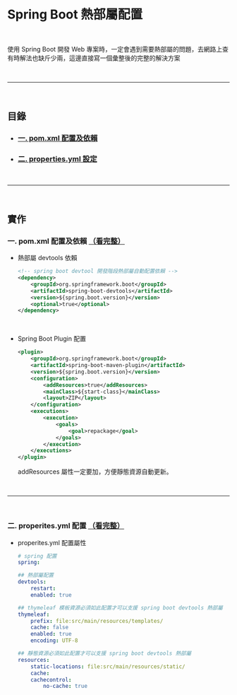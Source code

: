 # Spring Boot 熱部屬配置

<br>

使用 Spring Boot 開發 Web 專案時，一定會遇到需要熱部屬的問題，去網路上查有時解法也缺斤少兩，這邊直接寫一個彙整後的完整的解決方案

<br>

---

<br>

## 目錄

* ### [一. pom.xml 配置及依賴](#pom)

* ### [二. properties.yml 設定](#yml)

<br>

---

<br>


## 實作

<div id="pom"></div>

### 一. pom.xml 配置及依賴 [（看完整）](./pom.xml)

* 熱部屬 devtools 依賴 

    ```xml
    <!-- spring boot devtool 開發階段熱部屬自動配置依賴 -->
    <dependency>
        <groupId>org.springframework.boot</groupId>
        <artifactId>spring-boot-devtools</artifactId>
        <version>${spring.boot.version}</version>
        <optional>true</optional>
    </dependency>
    ```

<br/>

* Spring Boot Plugin 配置

    ```xml
    <plugin>
        <groupId>org.springframework.boot</groupId>
        <artifactId>spring-boot-maven-plugin</artifactId>
        <version>${spring.boot.version}</version>
        <configuration>
            <addResources>true</addResources>
            <mainClass>${start-class}</mainClass>
            <layout>ZIP</layout>
        </configuration>
        <executions>
            <execution>
                <goals>
                    <goal>repackage</goal>
                </goals>
            </execution>
        </executions>
    </plugin>
    ```

    addResources 屬性一定要加，方便靜態資源自動更新。

<br/>

---

<br/>

<div id="yml"></div>

### 二. properites.yml 配置 [（看完整）](./properites.yml)

* properites.yml 配置屬性

    ```yml
    # spring 配置
    spring:

    ## 熱部屬配置
    devtools:
        restart:
        enabled: true

    ## thymeleaf 模板資源必須如此配置才可以支援 spring boot devtools 熱部屬
    thymeleaf:
        prefix: file:src/main/resources/templates/
        cache: false
        enabled: true
        encoding: UTF-8

    ## 靜態資源必須如此配置才可以支援 spring boot devtools 熱部屬
    resources:
        static-locations: file:src/main/resources/static/
        cache:
        cachecontrol:
            no-cache: true
    ```
